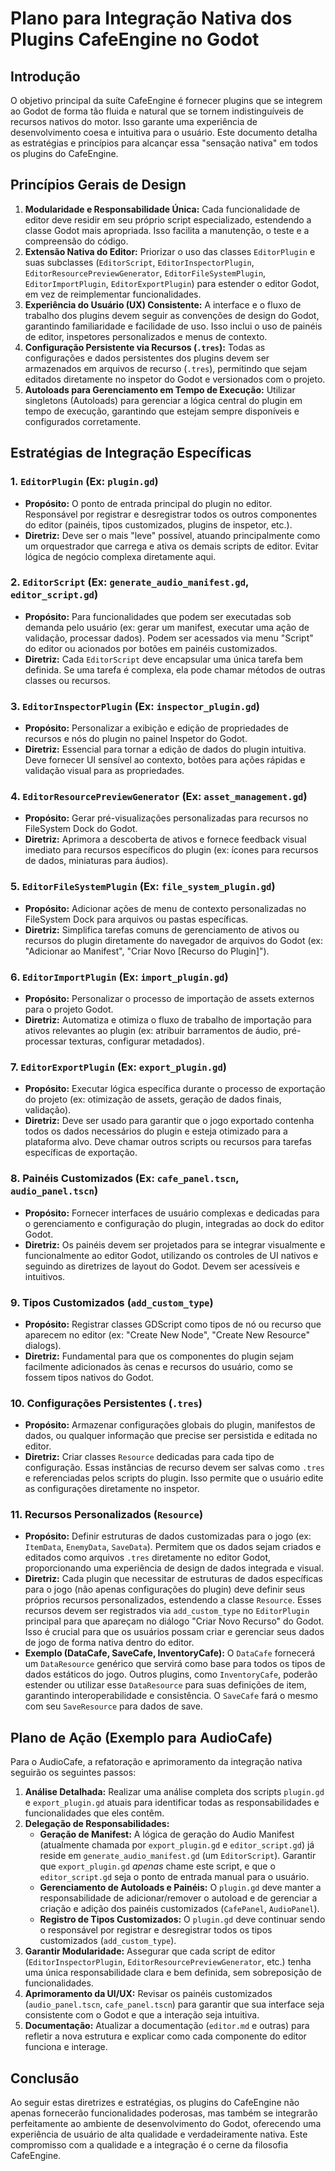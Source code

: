 # Plano para Integração Nativa dos Plugins CafeEngine no Godot

## Introdução
O objetivo principal da suíte CafeEngine é fornecer plugins que se integrem ao Godot de forma tão fluida e natural que se tornem indistinguíveis de recursos nativos do motor. Isso garante uma experiência de desenvolvimento coesa e intuitiva para o usuário. Este documento detalha as estratégias e princípios para alcançar essa "sensação nativa" em todos os plugins do CafeEngine.

## Princípios Gerais de Design

1.  **Modularidade e Responsabilidade Única:** Cada funcionalidade de editor deve residir em seu próprio script especializado, estendendo a classe Godot mais apropriada. Isso facilita a manutenção, o teste e a compreensão do código.
2.  **Extensão Nativa do Editor:** Priorizar o uso das classes `EditorPlugin` e suas subclasses (`EditorScript`, `EditorInspectorPlugin`, `EditorResourcePreviewGenerator`, `EditorFileSystemPlugin`, `EditorImportPlugin`, `EditorExportPlugin`) para estender o editor Godot, em vez de reimplementar funcionalidades.
3.  **Experiência do Usuário (UX) Consistente:** A interface e o fluxo de trabalho dos plugins devem seguir as convenções de design do Godot, garantindo familiaridade e facilidade de uso. Isso inclui o uso de painéis de editor, inspetores personalizados e menus de contexto.
4.  **Configuração Persistente via Recursos (`.tres`):** Todas as configurações e dados persistentes dos plugins devem ser armazenados em arquivos de recurso (`.tres`), permitindo que sejam editados diretamente no inspetor do Godot e versionados com o projeto.
5.  **Autoloads para Gerenciamento em Tempo de Execução:** Utilizar singletons (Autoloads) para gerenciar a lógica central do plugin em tempo de execução, garantindo que estejam sempre disponíveis e configurados corretamente.

## Estratégias de Integração Específicas

### 1. `EditorPlugin` (Ex: `plugin.gd`)
*   **Propósito:** O ponto de entrada principal do plugin no editor. Responsável por registrar e desregistrar todos os outros componentes do editor (painéis, tipos customizados, plugins de inspetor, etc.).
*   **Diretriz:** Deve ser o mais "leve" possível, atuando principalmente como um orquestrador que carrega e ativa os demais scripts de editor. Evitar lógica de negócio complexa diretamente aqui.

### 2. `EditorScript` (Ex: `generate_audio_manifest.gd`, `editor_script.gd`)
*   **Propósito:** Para funcionalidades que podem ser executadas sob demanda pelo usuário (ex: gerar um manifest, executar uma ação de validação, processar dados). Podem ser acessados via menu "Script" do editor ou acionados por botões em painéis customizados.
*   **Diretriz:** Cada `EditorScript` deve encapsular uma única tarefa bem definida. Se uma tarefa é complexa, ela pode chamar métodos de outras classes ou recursos.

### 3. `EditorInspectorPlugin` (Ex: `inspector_plugin.gd`)
*   **Propósito:** Personalizar a exibição e edição de propriedades de recursos e nós do plugin no painel Inspetor do Godot.
*   **Diretriz:** Essencial para tornar a edição de dados do plugin intuitiva. Deve fornecer UI sensível ao contexto, botões para ações rápidas e validação visual para as propriedades.

### 4. `EditorResourcePreviewGenerator` (Ex: `asset_management.gd`)
*   **Propósito:** Gerar pré-visualizações personalizadas para recursos no FileSystem Dock do Godot.
*   **Diretriz:** Aprimora a descoberta de ativos e fornece feedback visual imediato para recursos específicos do plugin (ex: ícones para recursos de dados, miniaturas para áudios).

### 5. `EditorFileSystemPlugin` (Ex: `file_system_plugin.gd`)
*   **Propósito:** Adicionar ações de menu de contexto personalizadas no FileSystem Dock para arquivos ou pastas específicas.
*   **Diretriz:** Simplifica tarefas comuns de gerenciamento de ativos ou recursos do plugin diretamente do navegador de arquivos do Godot (ex: "Adicionar ao Manifest", "Criar Novo [Recurso do Plugin]").

### 6. `EditorImportPlugin` (Ex: `import_plugin.gd`)
*   **Propósito:** Personalizar o processo de importação de assets externos para o projeto Godot.
*   **Diretriz:** Automatiza e otimiza o fluxo de trabalho de importação para ativos relevantes ao plugin (ex: atribuir barramentos de áudio, pré-processar texturas, configurar metadados).

### 7. `EditorExportPlugin` (Ex: `export_plugin.gd`)
*   **Propósito:** Executar lógica específica durante o processo de exportação do projeto (ex: otimização de assets, geração de dados finais, validação).
*   **Diretriz:** Deve ser usado para garantir que o jogo exportado contenha todos os dados necessários do plugin e esteja otimizado para a plataforma alvo. Deve chamar outros scripts ou recursos para tarefas específicas de exportação.

### 8. Painéis Customizados (Ex: `cafe_panel.tscn`, `audio_panel.tscn`)
*   **Propósito:** Fornecer interfaces de usuário complexas e dedicadas para o gerenciamento e configuração do plugin, integradas ao dock do editor Godot.
*   **Diretriz:** Os painéis devem ser projetados para se integrar visualmente e funcionalmente ao editor Godot, utilizando os controles de UI nativos e seguindo as diretrizes de layout do Godot. Devem ser acessíveis e intuitivos.

### 9. Tipos Customizados (`add_custom_type`)
*   **Propósito:** Registrar classes GDScript como tipos de nó ou recurso que aparecem no editor (ex: "Create New Node", "Create New Resource" dialogs).
*   **Diretriz:** Fundamental para que os componentes do plugin sejam facilmente adicionados às cenas e recursos do usuário, como se fossem tipos nativos do Godot.

### 10. Configurações Persistentes (`.tres`)
*   **Propósito:** Armazenar configurações globais do plugin, manifestos de dados, ou qualquer informação que precise ser persistida e editada no editor.
*   **Diretriz:** Criar classes `Resource` dedicadas para cada tipo de configuração. Essas instâncias de recurso devem ser salvas como `.tres` e referenciadas pelos scripts do plugin. Isso permite que o usuário edite as configurações diretamente no inspetor.

### 11. Recursos Personalizados (`Resource`)
*   **Propósito:** Definir estruturas de dados customizadas para o jogo (ex: `ItemData`, `EnemyData`, `SaveData`). Permitem que os dados sejam criados e editados como arquivos `.tres` diretamente no editor Godot, proporcionando uma experiência de design de dados integrada e visual.
*   **Diretriz:** Cada plugin que necessitar de estruturas de dados específicas para o jogo (não apenas configurações do plugin) deve definir seus próprios recursos personalizados, estendendo a classe `Resource`. Esses recursos devem ser registrados via `add_custom_type` no `EditorPlugin` principal para que apareçam no diálogo "Criar Novo Recurso" do Godot. Isso é crucial para que os usuários possam criar e gerenciar seus dados de jogo de forma nativa dentro do editor.
*   **Exemplo (DataCafe, SaveCafe, InventoryCafe):** O `DataCafe` fornecerá um `DataResource` genérico que servirá como base para todos os tipos de dados estáticos do jogo. Outros plugins, como `InventoryCafe`, poderão estender ou utilizar esse `DataResource` para suas definições de item, garantindo interoperabilidade e consistência. O `SaveCafe` fará o mesmo com seu `SaveResource` para dados de save.

## Plano de Ação (Exemplo para AudioCafe)

Para o AudioCafe, a refatoração e aprimoramento da integração nativa seguirão os seguintes passos:

1.  **Análise Detalhada:** Realizar uma análise completa dos scripts `plugin.gd` e `export_plugin.gd` atuais para identificar todas as responsabilidades e funcionalidades que eles contêm.
2.  **Delegação de Responsabilidades:**
    *   **Geração de Manifest:** A lógica de geração do Audio Manifest (atualmente chamada por `export_plugin.gd` e `editor_script.gd`) já reside em `generate_audio_manifest.gd` (um `EditorScript`). Garantir que `export_plugin.gd` *apenas* chame este script, e que o `editor_script.gd` seja o ponto de entrada manual para o usuário.
    *   **Gerenciamento de Autoloads e Painéis:** O `plugin.gd` deve manter a responsabilidade de adicionar/remover o autoload e de gerenciar a criação e adição dos painéis customizados (`CafePanel`, `AudioPanel`).
    *   **Registro de Tipos Customizados:** O `plugin.gd` deve continuar sendo o responsável por registrar e desregistrar todos os tipos customizados (`add_custom_type`).
3.  **Garantir Modularidade:** Assegurar que cada script de editor (`EditorInspectorPlugin`, `EditorResourcePreviewGenerator`, etc.) tenha uma única responsabilidade clara e bem definida, sem sobreposição de funcionalidades.
4.  **Aprimoramento da UI/UX:** Revisar os painéis customizados (`audio_panel.tscn`, `cafe_panel.tscn`) para garantir que sua interface seja consistente com o Godot e que a interação seja intuitiva.
5.  **Documentação:** Atualizar a documentação (`editor.md` e outras) para refletir a nova estrutura e explicar como cada componente do editor funciona e interage.

## Conclusão
Ao seguir estas diretrizes e estratégias, os plugins do CafeEngine não apenas fornecerão funcionalidades poderosas, mas também se integrarão perfeitamente ao ambiente de desenvolvimento do Godot, oferecendo uma experiência de usuário de alta qualidade e verdadeiramente nativa. Este compromisso com a qualidade e a integração é o cerne da filosofia CafeEngine.